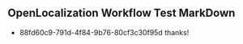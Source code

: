 ## OpenLocalization Workflow Test MarkDown
* 88fd60c9-791d-4f84-9b76-80cf3c30f95d 
thanks!<!--HONumber=Mar16_HO2-->
